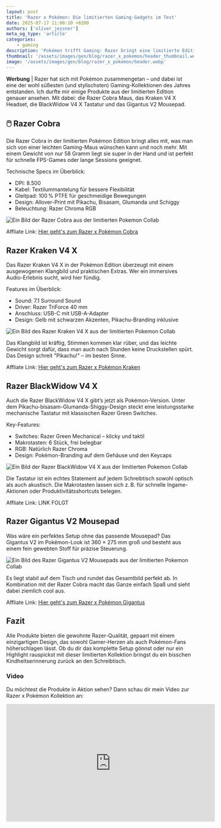 ```yaml
---
layout: post
title: 'Razer x Pokémon: Die limitierten Gaming-Gadgets im Test'
date: 2025-07-17 11:00:10 +0200
authors: ['oliver_jessner']
meta_og_type: 'article'
categories:
    - gaming
description: 'Pokémon trifft Gaming: Razer bringt eine limitierte Edition mit Pikachu, Bisasam, Glumanda & Schiggy auf Maus, Tastatur, Headset und Mousepad. Razer hat mir alle Produkte zum Testen zur Verfügung gestellt.'
thumbnail: '/assets/images/gen/blog/razer_x_pokemon/header_thumbnail.webp'
image: '/assets/images/gen/blog/razer_x_pokemon/header.webp'
---
```


**Werbung** \| Razer hat sich mit Pokémon zusammengetan – und dabei ist eine der wohl süßesten (und stylischsten) Gaming-Kollektionen des Jahres entstanden. Ich durfte mir einige Produkte aus der limitierten Edition genauer ansehen. Mit dabei: die Razer Cobra Maus, das Kraken V4 X Headset, die BlackWidow V4 X Tastatur und das Gigantus V2 Mousepad.

## 🖱️ Razer Cobra

Die Razer Cobra in der limitierten Pokémon Edition bringt alles mit, was man sich von einer leichten Gaming-Maus wünschen kann und noch mehr. Mit einem Gewicht von nur 58 Gramm liegt sie super in der Hand und ist perfekt für schnelle FPS-Games oder lange Sessions geeignet.

Technische Specs im Überblick:

-   DPI: 8.500
-   Kabel: Textilummantelung für bessere Flexibilität
-   Gleitpad: 100 % PTFE für geschmeidige Bewegungen
-   Design: Allover-Print mit Pikachu, Bisasam, Glumanda und Schiggy
-   Beleuchtung: Razer Chroma RGB

![Ein Bild der Razer Cobra aus der limitierten Pokemon Collab](/assets/images/gen/blog/razer_x_pokemon/cobra.webp)

Affliate Link: [Hier geht's zum Razer x Pokémon Cobra](https://razer.a9yw.net/e1x3Og)

## Razer Kraken V4 X

Das Razer Kraken V4 X in der Pokémon Edition überzeugt mit einem ausgewogenen Klangbild und praktischen Extras. Wer ein immersives Audio-Erlebnis sucht, wird hier fündig.

Features im Überblick:

-   Sound: 7.1 Surround Sound
-   Driver: Razer TriForce 40 mm
-   Anschluss: USB-C mit USB-A-Adapter
-   Design: Gelb mit schwarzen Akzenten, Pikachu-Branding inklusive

![Ein Bild des Razer Kraken V4 X aus der limitierten Pokemon Collab](/assets/images/gen/blog/razer_x_pokemon/kraken.webp)

Das Klangbild ist kräftig, Stimmen kommen klar rüber, und das leichte Gewicht sorgt dafür, dass man auch nach Stunden keine Druckstellen spürt. Das Design schreit "Pikachu!" – im besten Sinne.

Affliate Link: [Hier geht's zum Razer x Pokémon Kraken](https://razer.a9yw.net/POqe26)

## Razer BlackWidow V4 X

Auch die Razer BlackWidow V4 X gibt’s jetzt als Pokémon-Version. Unter dem Pikachu-bisasam-Glumanda-Shiggy-Design steckt eine leistungsstarke mechanische Tastatur mit klassischen Razer Green Switches.

Key-Features:

-   Switches: Razer Green Mechanical – klicky und taktil
-   Makrotasten: 6 Stück, frei belegbar
-   RGB: Natürlich Razer Chroma
-   Design: Pokémon-Branding auf dem Gehäuse und den Keycaps

![Ein Bild der Razer BlackWidow V4 X aus der limitierten Pokemon Collab](/assets/images/gen/blog/razer_x_pokemon/blackwidow.webp)

Die Tastatur ist ein echtes Statement auf jedem Schreibtisch sowohl optisch als auch akustisch. Die Makrotasten lassen sich z. B. für schnelle Ingame-Aktionen oder Produktivitätsshortcuts belegen.

Affliate Link: LINK FOLGT

## Razer Gigantus V2 Mousepad

Was wäre ein perfektes Setup ohne das passende Mousepad? Das Gigantus V2 im Pokémon-Look ist 360 × 275 mm groß und besteht aus einem fein gewebten Stoff für präzise Steuerung.

![Ein Bild des Razer Gigantus V2 Mousepads aus der limitierten Pokemon Collab](/assets/images/gen/blog/razer_x_pokemon/gigantus.webp)

Es liegt stabil auf dem Tisch und rundet das Gesamtbild perfekt ab. In Kombination mit der Razer Cobra macht das Ganze einfach Spaß und sieht dabei ziemlich cool aus.

Affliate Link: [Hier geht's zum Razer x Pokémon Gigantus](https://razer.a9yw.net/7a1WZQ)

## Fazit

Alle Produkte bieten die gewohnte Razer-Qualität, gepaart mit einem einzigartigen Design, das sowohl Gamer-Herzen als auch Pokémon-Fans höherschlagen lässt. Ob du dir das komplette Setup gönnst oder nur ein Highlight rauspickst mit dieser limitierten Kollektion bringst du ein bisschen Kindheitserinnerung zurück an den Schreibtisch.

### Video

Du möchtest die Produkte in Aktion sehen? Dann schau dir mein Video zur Razer x Pokémon Kollektion an:

<iframe width="560" height="315" src="https://www.youtube.com/embed/B0Zq6IUYuC0?si=VxTCh0suM9T_fcXe" title="YouTube video player" frameborder="0" allow="accelerometer; autoplay; clipboard-write; encrypted-media; gyroscope; picture-in-picture; web-share" referrerpolicy="strict-origin-when-cross-origin" allowfullscreen></iframe>
